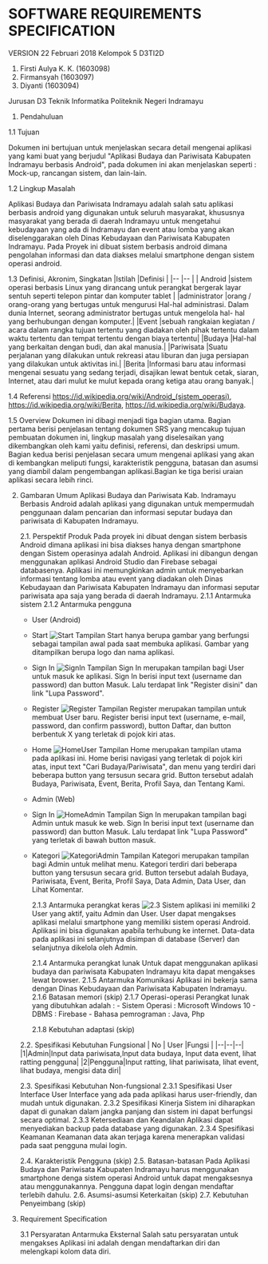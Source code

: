 ﻿# SOFTWARE REQUIREMENTS SPECIFICATION
VERSION 
22 Februari 2018
Kelompok 5 D3TI2D
1. Firsti Aulya K. K. (1603098)
2. Firmansyah (1603097)
3. Diyanti (1603094)

Jurusan D3 Teknik Informatika
Politeknik Negeri Indramayu

1. Pendahuluan

1.1 Tujuan 

Dokumen ini bertujuan untuk menjelaskan secara detail mengenai aplikasi yang kami buat yang berjudul "Aplikasi Budaya dan Pariwisata Kabupaten Indramayu berbasis Android",
pada dokumen ini akan menjelaskan seperti : Mock-up, rancangan sistem, dan lain-lain.

1.2 Lingkup Masalah

Aplikasi Budaya dan Pariwisata Indramayu adalah salah satu aplikasi berbasis android yang digunakan untuk seluruh masyarakat, khususnya masyarakat yang berada di daerah Indramayu untuk mengetahui kebudayaan yang ada di Indramayu dan event atau lomba yang akan diselenggarakan oleh Dinas Kebudayaan dan Pariwisata Kabupaten Indramayu.
Pada Proyek ini dibuat sistem berbasis android dimana pengolahan informasi dan data diakses melalui smartphone dengan sistem operasi android.

1.3 Definisi, Akronim, Singkatan
|Istilah		|Definisi																																		|
|--				|--																																				|
| Android 		|sistem operasi berbasis Linux yang dirancang untuk perangkat bergerak layar sentuh seperti telepon pintar dan komputer tablet |
|administrator  |orang / orang-orang yang bertugas untuk mengurusi Hal-hal administrasi. Dalam dunia Internet, seorang administrator bertugas untuk mengelola hal- 	 				 hal yang berhubungan dengan komputer.|
|Event 			|sebuah rangkaian kegiatan / acara dalam rangka tujuan tertentu yang diadakan oleh pihak tertentu dalam waktu tertentu dan tempat tertentu dengan 					 biaya tertentu|
|Budaya			|Hal-hal yang berkaitan dengan budi, dan akal manusia.|
|Pariwisata		|Suatu perjalanan yang dilakukan untuk rekreasi atau liburan dan juga persiapan yang dilakukan untuk aktivitas ini.|
|Berita 		|Informasi baru atau informasi mengenai sesuatu yang sedang terjadi, disajikan lewat bentuk cetak, siaran, Internet, atau dari mulut ke mulut 						 kepada orang ketiga atau orang banyak.|

1.4 Referensi
https://id.wikipedia.org/wiki/Android_(sistem_operasi), https://id.wikipedia.org/wiki/Berita, https://id.wikipedia.org/wiki/Budaya.

1.5 Overview
Dokumen ini dibagi menjadi tiga bagian utama. Bagian pertama berisi penjelasan tentang dokumen SRS yang mencakup tujuan pembuatan dokumen ini, lingkup masalah yang diselesaikan yang dikembangkan oleh kami yaitu definisi, referensi, dan deskripsi umum. Bagian kedua berisi penjelasan secara umum mengenai aplikasi yang akan di kembangkan meliputi fungsi, karakteristik pengguna, batasan dan asumsi yang diambil dalam pengembangan aplikasi.Bagian ke tiga berisi uraian aplikasi secara lebih rinci.

2. Gambaran Umum
Aplikasi Budaya dan Pariwisata Kab. Indramayu Berbasis Android adalah aplikasi yang digunakan untuk mempermudah penggunaan dalam pencarian dan informasi seputar budaya dan pariwisata di Kabupaten Indramayu.

	2.1. Perspektif Produk
	Pada proyek ini dibuat dengan sistem berbasis Android dimana aplikasi ini bisa diakses hanya dengan smartphone dengan Sistem operasinya adalah Android. Aplikasi ini dibangun dengan menggunakan aplikasi Android Studio dan Firebase sebagai databasenya.
Aplikasi ini memungkinkan admin untuk menyebarkan informasi tentang lomba atau event yang diadakan oleh Dinas Kebudayaan dan Pariwisata Kabupaten Indramayu dan informasi seputar pariwisata apa saja yang berada di daerah Indramayu.
		2.1.1 Antarmuka sistem
	   	2.1.2 Antarmuka pengguna
	 
	 * User (Android)
	- Start
	![Start](https://lh3.googleusercontent.com/HAA09bkpYRhpoUKShgOB0Evi84PyQ-h0aWChqPBP2wN7us7MhDjDTzAqD0rd0pAoPX5IVyf-q8I=s200)
		Tampilan Start hanya berupa gambar yang berfungsi sebagai tampilan awal pada saat membuka aplikasi.
		Gambar yang ditampilkan berupa logo dan nama aplikasi.
	
	- Sign In
	![SignIn](https://lh3.googleusercontent.com/rpqP6jtwvm97wTBkkYBHty64W69Va2eQ4LONtGwQiuS-lMgxPnKakehUQgILa3kwQqx3y-z4SA4=s200 "SignIn")
		Tampilan Sign In merupakan tampilan bagi User untuk masuk ke aplikasi. Sign In berisi input text (username dan password) dan button Masuk.
		Lalu terdapat link "Register disini" dan link "Lupa Password".

	- Register
	![Register](https://lh3.googleusercontent.com/bfHffQ6CzGj72jtXyT_DawTfsENzn8y2iobnkn1apRT5uyroX05DXOnkVQpLLQCAcMJgJ_n-WGM=s200)
		Tampilan Register merupakan tampilan untuk membuat User baru. Register berisi input text (username, e-mail, password, dan confirm password),
		button Daftar, dan button berbentuk X yang terletak di pojok kiri atas.

	- Home
	![HomeUser](https://lh3.googleusercontent.com/NwRFvTpGCi-5vlKvLpax2t3st6C9BFY8UmiQeo0pENDvJmZjwuJ99ng-9wwdkAszisvgz_EPg9E=s200)
		Tampilan Home merupakan tampilan utama pada aplikasi ini. Home berisi navigasi yang terletak di pojok kiri atas, input text "Cari Budaya/Pariwisata",
		dan menu yang terdiri dari beberapa button yang tersusun secara grid. Button tersebut adalah Budaya, Pariwisata, Event,
		Berita, Profil Saya, dan Tentang Kami.

	* Admin (Web)
	- Sign In
	![HomeAdmin](https://lh3.googleusercontent.com/d9TdPqt4UcURXiaXZKX8mClUUkcG4YmTHKNrrKHQ-u8-yP_15HD9av5ztIw--DzLDxYKwiYUn1w=s300)
		Tampilan Sign In merupakan tampilan bagi Admin untuk masuk ke web. Sign In berisi input text (username dan password) dan button Masuk.
		Lalu terdapat link "Lupa Password" yang terletak di bawah button masuk.

	- Kategori
	![KategoriAdmin](https://lh3.googleusercontent.com/h5s6GlIMPaKigo69-pO4TvHAfERMPhrkyfhuHAjPDD9j_n6mjkNeV88KNavWoVcos2x8Qg4ixXA=s300)
		Tampilan Kategori merupakan tampilan bagi Admin untuk melihat menu. Kategori terdiri dari beberapa button yang tersusun secara grid. 
		Button tersebut adalah Budaya, Pariwisata, Event, Berita, Profil Saya, Data Admin, Data User, dan Lihat Komentar.


	   	2.1.3 Antarmuka perangkat keras
![2.3](https://lh3.googleusercontent.com/X0547VB1z0t-vmZLOnlvdFPOPRxi0gGhFNuIcLjDgQCUg8taYVmNEcdEvKxQey7bWaY6_co0WVQ=s300)
Sistem aplikasi ini memiliki 2 User yang aktif, yaitu Admin dan User. User dapat mengakses aplikasi melalui smartphone yang memiliki sistem operasi Android. Aplikasi ini bisa digunakan apabila terhubung ke internet. Data-data pada aplikasi ini selanjutnya disimpan di database (Server) dan selanjutnya dikelola oleh Admin.
		
	   	2.1.4 Antarmuka perangkat lunak
	   		  Untuk dapat menggunakan aplikasi budaya dan pariwisata Kabupaten Indramayu kita dapat mengakses lewat browser.
	   	2.1.5 Antarmuka Komunikasi
		   	Aplikasi ini bekerja sama dengan Dinas Kebudayaan dan Pariwisata Kabupaten Indramayu. 
	   	2.1.6 Batasan memori (skip)
	   	2.1.7 Operasi-operasi
	   		  Perangkat lunak yang dibutuhkan adalah :
	   		  - Sistem Operasi 		: Microsoft Windows 10
	   		  - DBMS				: Firebase
	   		  - Bahasa pemrograman	: Java, Php

	   	2.1.8 Kebutuhan adaptasi (skip)
	   	
	2.2. Spesifikasi Kebutuhan Fungsional
		| No | User |Fungsi  |
|--|--|--|
|1|Admin|Input data pariwisata,Input data budaya, Input data event, lihat ratting pengguna|
|2|Pengguna|Input ratting, lihat pariwisata, lihat event, lihat budaya, mengisi data diri|

	2.3. Spesifikasi Kebutuhan Non-fungsional
		2.3.1 Spesifikasi User Interface
			   User Interface yang ada pada aplikasi harus user-friendly, dan mudah untuk digunakan.
		2.3.2 Spesifikasi Kinerja
			  Sistem ini diharapkan dapat di gunakan dalam jangka panjang dan sistem ini dapat berfungsi secara optimal.
		2.3.3 Ketersediaan dan Keandalan
			  Aplikasi dapat menyediakan backup pada database yang digunakan.
		2.3.4 Spesifikasi Keamanan
			  Keamanan data akan terjaga karena menerapkan validasi pada saat pengguna mulai login.

	2.4. Karakteristik Pengguna (skip)
	2.5. Batasan-batasan
		 Pada Aplikasi Budaya dan Pariwisata Kabupaten Indramayu harus menggunakan smartphone denga sistem operasi Android untuk dapat mengaksesnya atau menggunakannya. Pengguna dapat login dengan mendaftar terlebih dahulu.
	2.6. Asumsi-asumsi Keterkaitan (skip)
	2.7. Kebutuhan Penyeimbang (skip)

3. Requirement Specification

	3.1 Persyaratan Antarmuka Eksternal
	    Salah satu persyaratan untuk mengakses Aplikasi ini adalah dengan mendaftarkan diri dan melengkapi kolom data diri.

	

